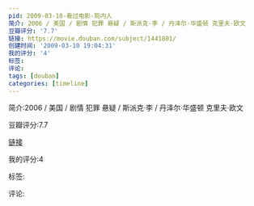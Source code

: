 ```yaml
---
pid: 2009-03-10-看过电影-局内人
简介: 2006 / 美国 / 剧情 犯罪 悬疑 / 斯派克·李 / 丹泽尔·华盛顿 克里夫·欧文
豆瓣评分: '7.7'
链接: https://movie.douban.com/subject/1441801/
创建时间: '2009-03-10 19:04:31'
我的评分: '4'
标签:
评论:
tags: [douban]
categories: [timeline]
---
```

简介:2006 / 美国 / 剧情 犯罪 悬疑 / 斯派克·李 / 丹泽尔·华盛顿 克里夫·欧文

豆瓣评分:7.7

[链接](https://movie.douban.com/subject/1441801/)

我的评分:4

标签:

评论:

